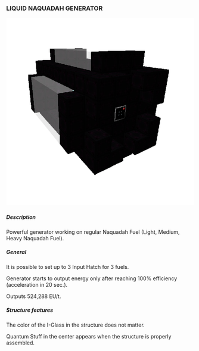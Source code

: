 ### LIQUID NAQUADAH GENERATOR

![LOGO](media/gregtech/NQ_LIQUID.png)

##### Description

Powerful generator working on regular Naquadah Fuel (Light, Medium, Heavy Naquadah Fuel).

##### General

It is possible to set up to 3 Input Hatch for 3 fuels.

Generator starts to output energy only after reaching 100% efficiency (acceleration in 20 sec.).

Outputs 524,288 EU/t.

##### Structure features

The color of the I-Glass in the structure does not matter.

Quantum Stuff in the center appears when the structure is properly assembled.

